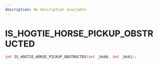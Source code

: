 ```yaml
---
description: No description available 
---
```


# IS_HOGTIE_HORSE_PICKUP_OBSTRUCTED

```cpp
int IS_HOGTIE_HORSE_PICKUP_OBSTRUCTED(int _Unk0, int _Unk1);
```